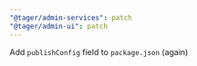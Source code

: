 ```yaml
---
"@tager/admin-services": patch
"@tager/admin-ui": patch
---
```


Add `publishConfig` field to `package.json` (again)
